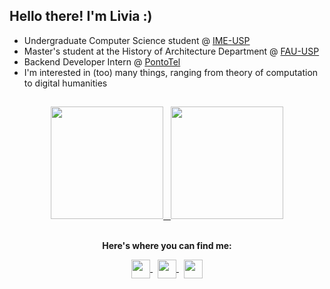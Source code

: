 <!--
**liviaruegger/liviaruegger** is a ✨ _special_ ✨ repository because its `README.md` (this file) appears on your GitHub profile.

Here are some ideas to get you started:

- 🔭 I’m currently working on ...
- 🌱 I’m currently learning ...
- 👯 I’m looking to collaborate on ...
- 🤔 I’m looking for help with ...
- 💬 Ask me about ...
- 📫 How to reach me: ...
- 😄 Pronouns: ...
- ⚡ Fun fact: ...
-->


## Hello there! I'm Livia :)

- Undergraduate Computer Science student @ [IME-USP](https://www.ime.usp.br/)
- Master's student at the History of Architecture Department @ [FAU-USP](https://www.fau.usp.br/)
- Backend Developer Intern @ [PontoTel](https://www.pontotel.com.br/)
- I'm interested in (too) many things, ranging from theory of computation to digital humanities

##


<div>
  <div align="center">
  <a href="https://github.com/anuraghazra/github-readme-stats">
    <img height="180em" src="https://github-readme-stats.vercel.app/api?username=liviaruegger&show_icons=true&theme=bear&include_all_commits=true&count_private=true"/>
    &nbsp
    <img height="180em" src="https://github-readme-stats.vercel.app/api/top-langs/?username=liviaruegger&langs_count=8&theme=bear&layout=compact&hide=jupyter%20notebook,tex"/>
  </a>
</div>


<!--
<div>
  <div align="center">
  <a href="https://liviaruegger.itch.io/">
    <img align="center" alt="GIF" src="https://media.giphy.com/media/UCHPsSNwXTN9RvPKpj/giphy.gif"/>
  </a>
</div>
-->


<div>
  <div align="center">
  <p><br><strong>Here's where you can find me:</strong></p>
  <a href="https://www.linkedin.com/in/liviaruegger/">
    <img align="center" src="https://cdn.jsdelivr.net/npm/simple-icons@v3/icons/linkedin.svg" width="30" height="30"/>
  </a>
  &nbsp
  <a href="https://liviaruegger.itch.io/">
    <img align="center" src="https://cdn.jsdelivr.net/npm/simple-icons@3.13.0/icons/itch-dot-io.svg" width="30" height="30"/>
  </a>
  &nbsp
  <a href="https://leetcode.com/liviaruegger/">
    <img align="center" src="https://cdn.jsdelivr.net/npm/simple-icons@3.13.0/icons/leetcode.svg" width="30" height="30"/>
  </a>
</div>
